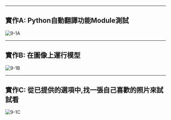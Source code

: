 ____
實作A:  Python自動翻譯功能Module測試
----

![9-1A](https://user-images.githubusercontent.com/89326999/143725941-7696f206-ddce-476d-b6f1-e626c7fea1f8.png)

____
實作B: 在圖像上運行模型
----

![9-1B](https://user-images.githubusercontent.com/89326999/143725967-bdc8bc68-10d3-4a33-b31d-a4babb3daebf.png)

____
實作C: 從已提供的選項中,找一張自己喜歡的照片來試試看
----

![9-1C](https://user-images.githubusercontent.com/89326999/143725987-0d23dee5-27a9-498d-bd0f-66bcbb7d5e1d.png)
